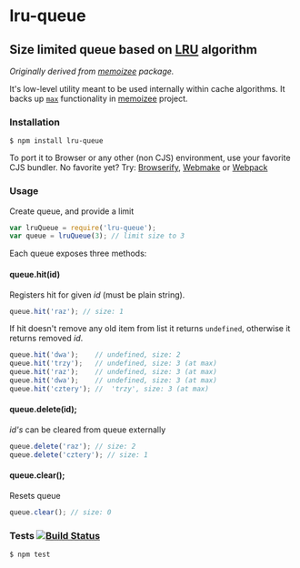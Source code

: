 # lru-queue































<extoc></extoc>

## Size limited queue based on [LRU](http://en.wikipedia.org/wiki/Least_Recently_Used#LRU) algorithm

_Originally derived from [memoizee](https://github.com/medikoo/memoize) package._

It's low-level utility meant to be used internally within cache algorithms. It backs up [`max`](https://github.com/medikoo/memoize#limiting-cache-size) functionality in [memoizee](https://github.com/medikoo/memoize) project.

### Installation

	$ npm install lru-queue

To port it to Browser or any other (non CJS) environment, use your favorite CJS bundler. No favorite yet? Try: [Browserify](http://browserify.org/), [Webmake](https://github.com/medikoo/modules-webmake) or [Webpack](http://webpack.github.io/)

### Usage

Create queue, and provide a limit

```javascript
var lruQueue = require('lru-queue');
var queue = lruQueue(3); // limit size to 3
```

Each queue exposes three methods:

#### queue.hit(id)

Registers hit for given _id_ (must be plain string).

```javascript
queue.hit('raz'); // size: 1
```

If hit doesn't remove any old item from list it returns `undefined`, otherwise it returns removed _id_.


```javascript
queue.hit('dwa');    // undefined, size: 2
queue.hit('trzy');   // undefined, size: 3 (at max)
queue.hit('raz');    // undefined, size: 3 (at max)
queue.hit('dwa');    // undefined, size: 3 (at max)
queue.hit('cztery'); //  'trzy', size: 3 (at max)

```

#### queue.delete(id);

_id's_ can be cleared from queue externally

```javascript
queue.delete('raz'); // size: 2
queue.delete('cztery'); // size: 1
```

#### queue.clear();

Resets queue

```javascript
queue.clear(); // size: 0
```

### Tests [![Build Status](https://travis-ci.org/medikoo/lru-queue.png)](https://travis-ci.org/medikoo/lru-queue)

	$ npm test

